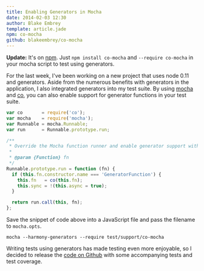 ```yaml
---
title: Enabling Generators in Mocha
date: 2014-02-03 12:30
author: Blake Embrey
template: article.jade
npm: co-mocha
github: blakeembrey/co-mocha
---
```


**Update:** It's on [npm](http://npmjs.org/package/co-mocha). Just `npm install co-mocha` and `--require co-mocha` in your mocha script to test using generators.

For the last week, I've been working on a new project that uses node 0.11 and generators. Aside from the numerous benefits with generators in the application, I also integrated generators into my test suite. By using [mocha](http://visionmedia.github.io/mocha/) and [co](https://github.com/visionmedia/co), you can also enable support for generator functions in your test suite.

```javascript
var co       = require('co');
var mocha    = require('mocha');
var Runnable = mocha.Runnable;
var run      = Runnable.prototype.run;

/**
 * Override the Mocha function runner and enable generator support with co.
 *
 * @param {Function} fn
 */
Runnable.prototype.run = function (fn) {
  if (this.fn.constructor.name === 'GeneratorFunction') {
    this.fn   = co(this.fn);
    this.sync = !(this.async = true);
  }

  return run.call(this, fn);
};
```

Save the snippet of code above into a JavaScript file and pass the filename to `mocha.opts`.

```
mocha --harmony-generators --require test/support/co-mocha
```

Writing tests using generators has made testing even more enjoyable, so I decided to release the [code on Github](https://github.com/blakeembrey/co-mocha) with some accompanying tests and test coverage.
